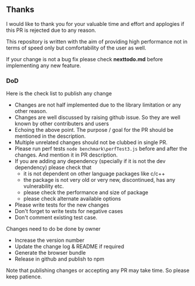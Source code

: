 ## Thanks
I would like to thank you for your valuable time and effort and applogies if this PR is rejected due to any reason.

This repository is written with the aim of providing high performance not in terms of speed only but comfortability of the user as well.

If your change is not a bug fix please check **nexttodo.md** before implementing any new feature.

### DoD
Here is the check list to publish any change

* Changes are not half implemented due to the library limitation or any other reason.
* Changes are well discussed by raising github issue. So they are well known by other contributers and users
* Echoing the above point. The purpose / goal for the PR should be mentioned in the description.
* Multiple unrelated changes should not be clubbed in single PR.
* Please run perf tests `node benchmark\perfTest3.js` before and after the changes. And mention it in PR description.
* If you are adding any dependency (specially if it is not the dev dependency) please check that 
  * it is not dependent on other language packages like c/c++
  * the package is not very old or very new, discontinued, has any vulnerability etc.
  * please check the performance and size of package
  * please check alternate available options
* Please write tests for the new changes
* Don't forget to write tests for negative cases
* Don't comment existing test case.

Changes need to do be done by owner
* Increase the version number
* Update the change log & README if required
* Generate the browser bundle
* Release in github and publish to npm

Note that publishing changes or accepting any PR may take time. So please keep patience.
